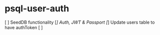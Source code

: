 # psql-user-auth

[ ] SeedDB functionality
[*] Auth, JWT & Passport
[*] Update users table to have authToken
[ ] 

